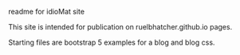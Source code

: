readme for idioMat site  

This site is intended for publication on ruelbhatcher.github.io pages.  

Starting files are bootstrap 5 examples for a blog and blog css.  


